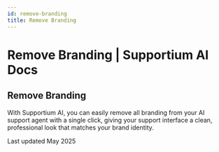 ```yaml
---
id: remove-branding
title: Remove Branding
---
```


# Remove Branding | Supportium AI Docs

## Remove Branding

With Supportium AI, you can easily remove all branding from your AI support agent with a single click, giving your support interface a clean, professional look that matches your brand identity.

Last updated May 2025

